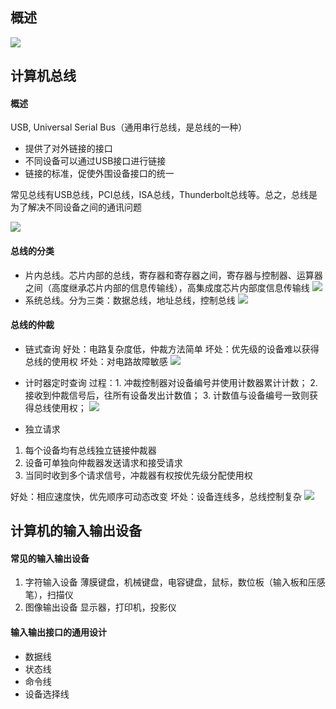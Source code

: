 ## 概述
![](https://raw.githubusercontent.com/clown-0726/mypicsbed/master/%E8%AE%A1%E7%AE%97%E6%9C%BA%E7%BB%84%E6%88%90%E5%8E%9F%E7%90%86-%E6%93%8D%E4%BD%9C%E7%B3%BB%E7%BB%9F-%E8%AE%A1%E7%AE%97%E6%9C%BA%E7%BD%91%E7%BB%9C/%E8%AE%A1%E7%AE%97%E6%9C%BA%E5%B8%B8%E7%94%A8%E8%AE%BE%E5%A4%87%E5%8F%8A%E5%88%86%E7%B1%BB.png)

## 计算机总线
#### 概述
USB, Universal Serial Bus（通用串行总线，是总线的一种）
- 提供了对外链接的接口
- 不同设备可以通过USB接口进行链接
- 链接的标准，促使外围设备接口的统一

常见总线有USB总线，PCI总线，ISA总线，Thunderbolt总线等。总之，总线是为了解决不同设备之间的通讯问题

![](https://raw.githubusercontent.com/clown-0726/mypicsbed/master/%E8%AE%A1%E7%AE%97%E6%9C%BA%E7%BB%84%E6%88%90%E5%8E%9F%E7%90%86-%E6%93%8D%E4%BD%9C%E7%B3%BB%E7%BB%9F-%E8%AE%A1%E7%AE%97%E6%9C%BA%E7%BD%91%E7%BB%9C/IO%E6%80%BB%E7%BA%BF%E9%93%BE%E6%8E%A5.png)

#### 总线的分类
- 片内总线。芯片内部的总线，寄存器和寄存器之间，寄存器与控制器、运算器之间（高度继承芯片内部的信息传输线），高集成度芯片内部度信息传输线
![](https://raw.githubusercontent.com/clown-0726/mypicsbed/master/%E8%AE%A1%E7%AE%97%E6%9C%BA%E7%BB%84%E6%88%90%E5%8E%9F%E7%90%86-%E6%93%8D%E4%BD%9C%E7%B3%BB%E7%BB%9F-%E8%AE%A1%E7%AE%97%E6%9C%BA%E7%BD%91%E7%BB%9C/%E7%89%87%E5%86%85%E6%80%BB%E7%BA%BF.png)
- 系统总线。分为三类：数据总线，地址总线，控制总线
![](https://raw.githubusercontent.com/clown-0726/mypicsbed/master/%E8%AE%A1%E7%AE%97%E6%9C%BA%E7%BB%84%E6%88%90%E5%8E%9F%E7%90%86-%E6%93%8D%E4%BD%9C%E7%B3%BB%E7%BB%9F-%E8%AE%A1%E7%AE%97%E6%9C%BA%E7%BD%91%E7%BB%9C/%E7%B3%BB%E7%BB%9F%E6%80%BB%E7%BA%BF.png)

#### 总线的仲裁

- 链式查询
好处：电路复杂度低，仲裁方法简单
坏处：优先级的设备难以获得总线的使用权
坏处：对电路故障敏感
![](https://raw.githubusercontent.com/clown-0726/mypicsbed/master/%E8%AE%A1%E7%AE%97%E6%9C%BA%E7%BB%84%E6%88%90%E5%8E%9F%E7%90%86-%E6%93%8D%E4%BD%9C%E7%B3%BB%E7%BB%9F-%E8%AE%A1%E7%AE%97%E6%9C%BA%E7%BD%91%E7%BB%9C/%E6%80%BB%E7%BA%BF%E4%BB%B2%E8%A3%81-%E9%93%BE%E5%BC%8F%E6%9F%A5%E8%AF%A2.png)

- 计时器定时查询
过程：1. 冲裁控制器对设备编号并使用计数器累计计数； 2. 接收到仲裁信号后，往所有设备发出计数值； 3. 计数值与设备编号一致则获得总线使用权；
![](https://raw.githubusercontent.com/clown-0726/mypicsbed/master/%E8%AE%A1%E7%AE%97%E6%9C%BA%E7%BB%84%E6%88%90%E5%8E%9F%E7%90%86-%E6%93%8D%E4%BD%9C%E7%B3%BB%E7%BB%9F-%E8%AE%A1%E7%AE%97%E6%9C%BA%E7%BD%91%E7%BB%9C/%E6%80%BB%E7%BA%BF%E4%BB%B2%E8%A3%81-%E8%AE%A1%E6%97%B6%E5%99%A8%E5%AE%9A%E6%97%B6%E6%9F%A5%E8%AF%A2.png)

- 独立请求
1. 每个设备均有总线独立链接仲裁器
2. 设备可单独向仲裁器发送请求和接受请求
3. 当同时收到多个请求信号，冲裁器有权按优先级分配使用权

好处：相应速度快，优先顺序可动态改变
坏处：设备连线多，总线控制复杂
![](https://raw.githubusercontent.com/clown-0726/mypicsbed/master/%E8%AE%A1%E7%AE%97%E6%9C%BA%E7%BB%84%E6%88%90%E5%8E%9F%E7%90%86-%E6%93%8D%E4%BD%9C%E7%B3%BB%E7%BB%9F-%E8%AE%A1%E7%AE%97%E6%9C%BA%E7%BD%91%E7%BB%9C/%E6%80%BB%E7%BA%BF%E4%BB%B2%E8%A3%81-%E7%8B%AC%E7%AB%8B%E8%AF%B7%E6%B1%82.png)

## 计算机的输入输出设备
#### 常见的输入输出设备
1. 字符输入设备
薄膜键盘，机械键盘，电容键盘，鼠标，数位板（输入板和压感笔），扫描仪
2. 图像输出设备
显示器，打印机，投影仪

#### 输入输出接口的通用设计
- 数据线
- 状态线
- 命令线
- 设备选择线